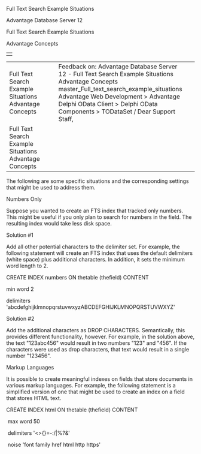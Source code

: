 Full Text Search Example Situations




Advantage Database Server 12  

Full Text Search Example Situations

Advantage Concepts

|  |
| --- |
|  |

|  |  |  |  |  |
| --- | --- | --- | --- | --- |
| Full Text Search Example Situations  Advantage Concepts |  |  | Feedback on: Advantage Database Server 12 - Full Text Search Example Situations Advantage Concepts master\_Full\_text\_search\_example\_situations Advantage Web Development > Advantage Delphi OData Client > Delphi OData Components > TODataSet / Dear Support Staff, |  |
| Full Text Search Example Situations  Advantage Concepts |  |  |  |  |

The following are some specific situations and the corresponding settings that might be used to address them.

Numbers Only

Suppose you wanted to create an FTS index that tracked only numbers. This might be useful if you only plan to search for numbers in the field. The resulting index would take less disk space.

Solution #1

Add all other potential characters to the delimiter set. For example, the following statement will create an FTS index that uses the default delimiters (white space) plus additional characters. In addition, it sets the minimum word length to 2.

CREATE INDEX numbers ON thetable (thefield) CONTENT

min word 2

delimiters 'abcdefghijklmnopqrstuvwxyzABCDEFGHIJKLMNOPQRSTUVWXYZ'

Solution #2

Add the additional characters as DROP CHARACTERS. Semantically, this provides different functionality, however. For example, in the solution above, the text "123abc456" would result in two numbers "123" and "456". If the characters were used as drop characters, that text would result in a single number "123456".

Markup Languages

It is possible to create meaningful indexes on fields that store documents in various markup languages. For example, the following statement is a simplified version of one that might be used to create an index on a field that stores HTML text.

CREATE INDEX html ON thetable (thefield) CONTENT

 max word 50

 delimiters '<>{}=-:/|%?&'

 noise 'font family href html http https'